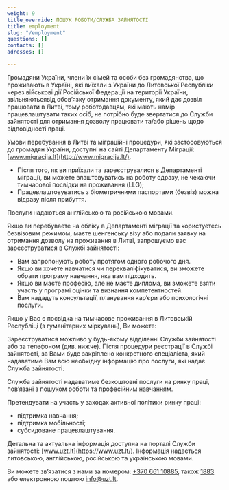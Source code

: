 ```yaml
---
weight: 9
title_override: ПОШУК РОБОТИ/СЛУЖБА ЗАЙНЯТОСТІ
title: employment
slug: "/employment"
questions: []
contacts: []
adresses: []

---
```

Громадяни України, члени їх сімей та особи без громадянства, що проживають в Україні, які виїхали з України до Литовської Республіки через військові дії Російської Федерації на території України, звільняютьсявід обов’язку отримання документу, який дає дозвіл працювати в Литві, тому роботодавцям, які мають намір працевлаштувати таких осіб, не потрібно буде звертатися до Служби зайнятості для отримання дозволу працювати та/або рішень щодо відповідності праці.

Умови перебування в Литві та міграційні процедури, які застосовуються до громадян України, доступні на сайті Департаменту Міграції: [www.migracija.lt](http://www.migracija.lt/).

* Після того, як ви приїхали та зареєструвалися в Департаменті міграції, ви можете влаштовуватись на роботу одразу, не чекаючи тимчасової посвідки на проживання (LLG);
* Працевлаштовуватись з біометричними паспортами (безвіз) можна відразу після прибуття.

Послуги надаються англійською та російською мовами.

Якщо ви перебуваєте на обліку в Департаменті міграції та користуєтесь безвізовим режимом, маєте шенгенську візу або подали заявку на отримання дозволу на проживання в Литві, запрошуємо вас зареєструватися в Службі зайнятості:

* Вам запропонують роботу протягом одного робочого дня.
* Якщо ви хочете навчатися чи перекваліфікуватися, ви зможете обрати програму навчання, яка вам підходить.
* Якщо ви маєте професію, але не маєте диплома, ви зможете взяти участь у програмі оцінки та визнання компетентностей.
* Вам нададуть консультації, планування кар’єри або психологічні послуги.

Якщо у Вас є посвідка на тимчасове проживання в Литовській Республіці (з гуманітарних міркувань), Ви можете:

Зареєструватися можливо у будь-якому відділенні Служби зайнятості або за телефоном (див. нижче). Після процедури реєстрації в Службі зайнятості, за Вами буде закріплено конкретного спеціаліста, який надаватиме Вам всю необхідну інформацію про послуги, які надає Служба зайнятості.

Служба зайнятості надаватиме безкоштовні послуги на ринку праці, пов’язані з пошуком роботи та професійним навчанням.

Претендувати на участь у заходах активної політики ринку праці:

* підтримка навчання;
* підтримка мобільності;
* субсидоване працевлаштування.

Детальна та актуальна інформація доступна на порталі Служби зайнятості: [www.uzt.lt](https://www.uzt.lt/). Інформація надається литовською, англійською, російською та українською мовами.

Ви можете зв’язатися з нами за номером: [+370 661 10885](tel:+37066110885), також [1883](tel:1883) або електронною поштою [info@uzt.lt](mailto:info@uzt.lt).

## ‍
